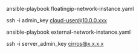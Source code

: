 ansible-playbook floatingip-network-instance.yaml

ssh -i admin_key cloud-user@10.0.0.xxx


ansible-playbook external-network-instance.yaml

ssh -i server_admin_key cirros@x.x.x.x
